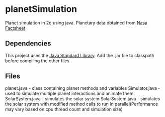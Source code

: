 # planetSimulation
Planet simulation in 2d using java.
Planetary data obtained from [Nasa Factsheet](https://nssdc.gsfc.nasa.gov/planetary/factsheet/)

## Dependencies
This project uses the [Java Standard Library](https://introcs.cs.princeton.edu/java/stdlib/).
Add the .jar file to classpath before compiling the other files.

## Files
planet.java - class containing planet methods and variables
Simulator.java - used to simulate multiple planet interactions and animate them.
SolarSystem.java - simulates the solar system
SolarSystem.java - simulates the solar system with modified method calls to run in parallel(Performance may vary based on cpu thread count and simulation size)